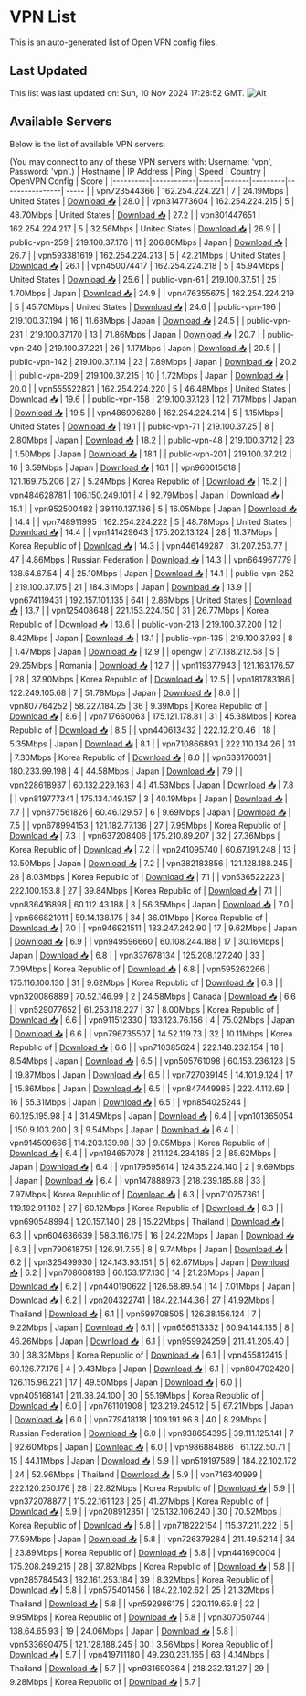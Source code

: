 # VPN List

This is an auto-generated list of Open VPN config files.

## Last Updated

This list was last updated on: Sun, 10 Nov 2024 17:28:52 GMT.
![Alt](https://repobeats.axiom.co/api/embed/186b98318ef1479477931607c1ad7d823f12451f.svg "Repobeats analytics image")

## Available Servers

Below is the list of available VPN servers:

(You may connect to any of these VPN servers with: Username: 'vpn', Password: 'vpn'.)
| Hostname | IP Address | Ping | Speed | Country | OpenVPN Config | Score |
|----------|------------|------|-------|---------|----------------| ----- |
| vpn723544366 | 162.254.224.221 | 7 | 24.19Mbps | United States | [Download 📥](./configs/server_0_US.ovpn) | 28.0 |
| vpn314773604 | 162.254.224.215 | 5 | 48.70Mbps | United States | [Download 📥](./configs/server_1_US.ovpn) | 27.2 |
| vpn301447651 | 162.254.224.217 | 5 | 32.56Mbps | United States | [Download 📥](./configs/server_2_US.ovpn) | 26.9 |
| public-vpn-259 | 219.100.37.176 | 11 | 206.80Mbps | Japan | [Download 📥](./configs/server_3_JP.ovpn) | 26.7 |
| vpn593381619 | 162.254.224.213 | 5 | 42.21Mbps | United States | [Download 📥](./configs/server_4_US.ovpn) | 26.1 |
| vpn450074417 | 162.254.224.218 | 5 | 45.94Mbps | United States | [Download 📥](./configs/server_5_US.ovpn) | 25.6 |
| public-vpn-61 | 219.100.37.51 | 25 | 1.70Mbps | Japan | [Download 📥](./configs/server_6_JP.ovpn) | 24.9 |
| vpn476355675 | 162.254.224.219 | 5 | 45.70Mbps | United States | [Download 📥](./configs/server_7_US.ovpn) | 24.6 |
| public-vpn-196 | 219.100.37.194 | 16 | 11.63Mbps | Japan | [Download 📥](./configs/server_8_JP.ovpn) | 24.5 |
| public-vpn-231 | 219.100.37.170 | 13 | 71.86Mbps | Japan | [Download 📥](./configs/server_9_JP.ovpn) | 20.7 |
| public-vpn-240 | 219.100.37.221 | 26 | 1.17Mbps | Japan | [Download 📥](./configs/server_10_JP.ovpn) | 20.5 |
| public-vpn-142 | 219.100.37.114 | 23 | 7.89Mbps | Japan | [Download 📥](./configs/server_11_JP.ovpn) | 20.2 |
| public-vpn-209 | 219.100.37.215 | 10 | 1.72Mbps | Japan | [Download 📥](./configs/server_12_JP.ovpn) | 20.0 |
| vpn555522821 | 162.254.224.220 | 5 | 46.48Mbps | United States | [Download 📥](./configs/server_13_US.ovpn) | 19.6 |
| public-vpn-158 | 219.100.37.123 | 12 | 7.17Mbps | Japan | [Download 📥](./configs/server_14_JP.ovpn) | 19.5 |
| vpn486906280 | 162.254.224.214 | 5 | 1.15Mbps | United States | [Download 📥](./configs/server_15_US.ovpn) | 19.1 |
| public-vpn-71 | 219.100.37.25 | 8 | 2.80Mbps | Japan | [Download 📥](./configs/server_16_JP.ovpn) | 18.2 |
| public-vpn-48 | 219.100.37.12 | 23 | 1.50Mbps | Japan | [Download 📥](./configs/server_17_JP.ovpn) | 18.1 |
| public-vpn-201 | 219.100.37.212 | 16 | 3.59Mbps | Japan | [Download 📥](./configs/server_18_JP.ovpn) | 16.1 |
| vpn960015618 | 121.169.75.206 | 27 | 5.24Mbps | Korea Republic of | [Download 📥](./configs/server_19_KR.ovpn) | 15.2 |
| vpn484628781 | 106.150.249.101 | 4 | 92.79Mbps | Japan | [Download 📥](./configs/server_20_JP.ovpn) | 15.1 |
| vpn952500482 | 39.110.137.186 | 5 | 16.05Mbps | Japan | [Download 📥](./configs/server_21_JP.ovpn) | 14.4 |
| vpn748911995 | 162.254.224.222 | 5 | 48.78Mbps | United States | [Download 📥](./configs/server_22_US.ovpn) | 14.4 |
| vpn141429643 | 175.202.13.124 | 28 | 11.37Mbps | Korea Republic of | [Download 📥](./configs/server_23_KR.ovpn) | 14.3 |
| vpn446149287 | 31.207.253.77 | 47 | 4.86Mbps | Russian Federation | [Download 📥](./configs/server_24_RU.ovpn) | 14.3 |
| vpn664967779 | 138.64.67.54 | 4 | 25.10Mbps | Japan | [Download 📥](./configs/server_25_JP.ovpn) | 14.1 |
| public-vpn-252 | 219.100.37.175 | 21 | 184.31Mbps | Japan | [Download 📥](./configs/server_26_JP.ovpn) | 13.9 |
| vpn674119431 | 192.157.101.135 | 641 | 2.86Mbps | United States | [Download 📥](./configs/server_27_US.ovpn) | 13.7 |
| vpn125408648 | 221.153.224.150 | 31 | 26.77Mbps | Korea Republic of | [Download 📥](./configs/server_28_KR.ovpn) | 13.6 |
| public-vpn-213 | 219.100.37.200 | 12 | 8.42Mbps | Japan | [Download 📥](./configs/server_29_JP.ovpn) | 13.1 |
| public-vpn-135 | 219.100.37.93 | 8 | 1.47Mbps | Japan | [Download 📥](./configs/server_30_JP.ovpn) | 12.9 |
| opengw | 217.138.212.58 | 5 | 29.25Mbps | Romania | [Download 📥](./configs/server_31_RO.ovpn) | 12.7 |
| vpn119377943 | 121.163.176.57 | 28 | 37.90Mbps | Korea Republic of | [Download 📥](./configs/server_32_KR.ovpn) | 12.5 |
| vpn181783186 | 122.249.105.68 | 7 | 51.78Mbps | Japan | [Download 📥](./configs/server_33_JP.ovpn) | 8.6 |
| vpn807764252 | 58.227.184.25 | 36 | 9.39Mbps | Korea Republic of | [Download 📥](./configs/server_34_KR.ovpn) | 8.6 |
| vpn717660063 | 175.121.178.81 | 31 | 45.38Mbps | Korea Republic of | [Download 📥](./configs/server_35_KR.ovpn) | 8.5 |
| vpn440613432 | 222.12.210.46 | 18 | 5.35Mbps | Japan | [Download 📥](./configs/server_36_JP.ovpn) | 8.1 |
| vpn710866893 | 222.110.134.26 | 31 | 7.30Mbps | Korea Republic of | [Download 📥](./configs/server_37_KR.ovpn) | 8.0 |
| vpn633176031 | 180.233.99.198 | 4 | 44.58Mbps | Japan | [Download 📥](./configs/server_38_JP.ovpn) | 7.9 |
| vpn228618937 | 60.132.229.163 | 4 | 41.53Mbps | Japan | [Download 📥](./configs/server_39_JP.ovpn) | 7.8 |
| vpn819777341 | 175.134.149.157 | 3 | 40.19Mbps | Japan | [Download 📥](./configs/server_40_JP.ovpn) | 7.7 |
| vpn877561826 | 60.46.129.57 | 6 | 9.69Mbps | Japan | [Download 📥](./configs/server_41_JP.ovpn) | 7.5 |
| vpn678994153 | 121.182.77.136 | 27 | 7.95Mbps | Korea Republic of | [Download 📥](./configs/server_42_KR.ovpn) | 7.3 |
| vpn637208406 | 175.210.89.207 | 32 | 27.36Mbps | Korea Republic of | [Download 📥](./configs/server_43_KR.ovpn) | 7.2 |
| vpn241095740 | 60.67.191.248 | 13 | 13.50Mbps | Japan | [Download 📥](./configs/server_44_JP.ovpn) | 7.2 |
| vpn382183856 | 121.128.188.245 | 28 | 8.03Mbps | Korea Republic of | [Download 📥](./configs/server_45_KR.ovpn) | 7.1 |
| vpn536522223 | 222.100.153.8 | 27 | 39.84Mbps | Korea Republic of | [Download 📥](./configs/server_46_KR.ovpn) | 7.1 |
| vpn836416898 | 60.112.43.188 | 3 | 56.35Mbps | Japan | [Download 📥](./configs/server_47_JP.ovpn) | 7.0 |
| vpn666821011 | 59.14.138.175 | 34 | 36.01Mbps | Korea Republic of | [Download 📥](./configs/server_48_KR.ovpn) | 7.0 |
| vpn946921511 | 133.247.242.90 | 17 | 9.62Mbps | Japan | [Download 📥](./configs/server_49_JP.ovpn) | 6.9 |
| vpn949596660 | 60.108.244.188 | 17 | 30.16Mbps | Japan | [Download 📥](./configs/server_50_JP.ovpn) | 6.8 |
| vpn337678134 | 125.208.127.240 | 33 | 7.09Mbps | Korea Republic of | [Download 📥](./configs/server_51_KR.ovpn) | 6.8 |
| vpn595262266 | 175.116.100.130 | 31 | 9.62Mbps | Korea Republic of | [Download 📥](./configs/server_52_KR.ovpn) | 6.8 |
| vpn320086889 | 70.52.146.99 | 2 | 24.58Mbps | Canada | [Download 📥](./configs/server_53_CA.ovpn) | 6.6 |
| vpn529077652 | 61.253.118.227 | 37 | 8.00Mbps | Korea Republic of | [Download 📥](./configs/server_54_KR.ovpn) | 6.6 |
| vpn911512330 | 133.123.76.156 | 4 | 75.02Mbps | Japan | [Download 📥](./configs/server_55_JP.ovpn) | 6.6 |
| vpn796735507 | 14.52.119.73 | 32 | 10.11Mbps | Korea Republic of | [Download 📥](./configs/server_56_KR.ovpn) | 6.6 |
| vpn710385624 | 222.148.232.154 | 18 | 8.54Mbps | Japan | [Download 📥](./configs/server_57_JP.ovpn) | 6.5 |
| vpn505761098 | 60.153.236.123 | 5 | 19.87Mbps | Japan | [Download 📥](./configs/server_58_JP.ovpn) | 6.5 |
| vpn727039145 | 14.101.9.124 | 17 | 15.86Mbps | Japan | [Download 📥](./configs/server_59_JP.ovpn) | 6.5 |
| vpn847449985 | 222.4.112.69 | 16 | 55.31Mbps | Japan | [Download 📥](./configs/server_60_JP.ovpn) | 6.5 |
| vpn854025244 | 60.125.195.98 | 4 | 31.45Mbps | Japan | [Download 📥](./configs/server_61_JP.ovpn) | 6.4 |
| vpn101365054 | 150.9.103.200 | 3 | 9.54Mbps | Japan | [Download 📥](./configs/server_62_JP.ovpn) | 6.4 |
| vpn914509666 | 114.203.139.98 | 39 | 9.05Mbps | Korea Republic of | [Download 📥](./configs/server_63_KR.ovpn) | 6.4 |
| vpn194657078 | 211.124.234.185 | 2 | 85.62Mbps | Japan | [Download 📥](./configs/server_64_JP.ovpn) | 6.4 |
| vpn179595614 | 124.35.224.140 | 2 | 9.69Mbps | Japan | [Download 📥](./configs/server_65_JP.ovpn) | 6.4 |
| vpn147888973 | 218.239.185.88 | 33 | 7.97Mbps | Korea Republic of | [Download 📥](./configs/server_66_KR.ovpn) | 6.3 |
| vpn710757361 | 119.192.91.182 | 27 | 60.12Mbps | Korea Republic of | [Download 📥](./configs/server_67_KR.ovpn) | 6.3 |
| vpn690548994 | 1.20.157.140 | 28 | 15.22Mbps | Thailand | [Download 📥](./configs/server_68_TH.ovpn) | 6.3 |
| vpn604636639 | 58.3.116.175 | 16 | 24.22Mbps | Japan | [Download 📥](./configs/server_69_JP.ovpn) | 6.3 |
| vpn790618751 | 126.91.7.55 | 8 | 9.74Mbps | Japan | [Download 📥](./configs/server_70_JP.ovpn) | 6.2 |
| vpn325499930 | 124.143.93.151 | 5 | 62.67Mbps | Japan | [Download 📥](./configs/server_71_JP.ovpn) | 6.2 |
| vpn708608193 | 60.153.177.130 | 14 | 21.23Mbps | Japan | [Download 📥](./configs/server_72_JP.ovpn) | 6.2 |
| vpn440190622 | 126.58.89.54 | 14 | 7.01Mbps | Japan | [Download 📥](./configs/server_73_JP.ovpn) | 6.2 |
| vpn204322741 | 184.22.144.36 | 27 | 41.92Mbps | Thailand | [Download 📥](./configs/server_74_TH.ovpn) | 6.1 |
| vpn599708505 | 126.38.156.124 | 7 | 9.22Mbps | Japan | [Download 📥](./configs/server_75_JP.ovpn) | 6.1 |
| vpn656513332 | 60.94.144.135 | 8 | 46.26Mbps | Japan | [Download 📥](./configs/server_76_JP.ovpn) | 6.1 |
| vpn959924259 | 211.41.205.40 | 30 | 38.32Mbps | Korea Republic of | [Download 📥](./configs/server_77_KR.ovpn) | 6.1 |
| vpn455812415 | 60.126.77.176 | 4 | 9.43Mbps | Japan | [Download 📥](./configs/server_78_JP.ovpn) | 6.1 |
| vpn804702420 | 126.115.96.221 | 17 | 49.50Mbps | Japan | [Download 📥](./configs/server_79_JP.ovpn) | 6.0 |
| vpn405168141 | 211.38.24.100 | 30 | 55.19Mbps | Korea Republic of | [Download 📥](./configs/server_80_KR.ovpn) | 6.0 |
| vpn761101908 | 123.219.245.12 | 5 | 67.21Mbps | Japan | [Download 📥](./configs/server_81_JP.ovpn) | 6.0 |
| vpn779418118 | 109.191.96.8 | 40 | 8.29Mbps | Russian Federation | [Download 📥](./configs/server_82_RU.ovpn) | 6.0 |
| vpn938654395 | 39.111.125.141 | 7 | 92.60Mbps | Japan | [Download 📥](./configs/server_83_JP.ovpn) | 6.0 |
| vpn986884886 | 61.122.50.71 | 15 | 44.11Mbps | Japan | [Download 📥](./configs/server_84_JP.ovpn) | 5.9 |
| vpn519197589 | 184.22.102.172 | 24 | 52.96Mbps | Thailand | [Download 📥](./configs/server_85_TH.ovpn) | 5.9 |
| vpn716340999 | 222.120.250.176 | 28 | 22.82Mbps | Korea Republic of | [Download 📥](./configs/server_86_KR.ovpn) | 5.9 |
| vpn372078877 | 115.22.161.123 | 25 | 41.27Mbps | Korea Republic of | [Download 📥](./configs/server_87_KR.ovpn) | 5.9 |
| vpn208912351 | 125.132.106.240 | 30 | 70.52Mbps | Korea Republic of | [Download 📥](./configs/server_88_KR.ovpn) | 5.8 |
| vpn718222154 | 115.37.211.222 | 5 | 77.59Mbps | Japan | [Download 📥](./configs/server_89_JP.ovpn) | 5.8 |
| vpn726379284 | 211.49.52.14 | 34 | 23.89Mbps | Korea Republic of | [Download 📥](./configs/server_90_KR.ovpn) | 5.8 |
| vpn441690004 | 175.208.249.215 | 28 | 37.82Mbps | Korea Republic of | [Download 📥](./configs/server_91_KR.ovpn) | 5.8 |
| vpn285784543 | 182.161.253.184 | 39 | 8.32Mbps | Korea Republic of | [Download 📥](./configs/server_92_KR.ovpn) | 5.8 |
| vpn575401456 | 184.22.102.62 | 25 | 21.32Mbps | Thailand | [Download 📥](./configs/server_93_TH.ovpn) | 5.8 |
| vpn592986175 | 220.119.65.8 | 22 | 9.95Mbps | Korea Republic of | [Download 📥](./configs/server_94_KR.ovpn) | 5.8 |
| vpn307050744 | 138.64.65.93 | 19 | 24.06Mbps | Japan | [Download 📥](./configs/server_95_JP.ovpn) | 5.8 |
| vpn533690475 | 121.128.188.245 | 30 | 3.56Mbps | Korea Republic of | [Download 📥](./configs/server_96_KR.ovpn) | 5.7 |
| vpn419711180 | 49.230.231.165 | 63 | 4.14Mbps | Thailand | [Download 📥](./configs/server_97_TH.ovpn) | 5.7 |
| vpn931690364 | 218.232.131.27 | 29 | 9.28Mbps | Korea Republic of | [Download 📥](./configs/server_98_KR.ovpn) | 5.7 |
